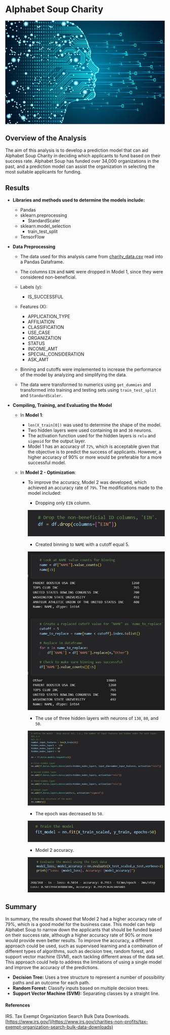 # Alphabet Soup Charity 
![](AlphabetSoupCharity/Images/deepLearning.jpg)
## Overview of the Analysis
The aim of this analysis is to develop a prediction model that can aid Alphabet Soup Charity in deciding which applicants to fund based on their success rate. Alphabet Soup has funded over 34,000 organizations in the past, and a prediction model can assist the organization in selecting the most suitable applicants for funding. 

## Results
* **Libraries and methods used to determine the models include:** 
    * Pandas
    * sklearn.preprocessing 
        * StandardScaler
    * sklearn.model_selection
        * train_test_split 
    * TensorFlow 

* **Data Preprocessing**
    * The data used for this analysis came from [charity_data.csv](AlphabetSoupCharity/Resources/charity_data.csv) read into a Pandas Dataframe. 

    * The columns `EIN` and `NAME` were dropped in Model 1, since they were considered non-beneficial. 
    
    * Labels (y): 
        * IS_SUCCESSFUL

    * Features (X):
        * APPLICATION_TYPE
        * AFFILIATION
        * CLASSIFICATION
        * USE_CASE
        * ORGANIZATION
        * STATUS
        * INCOME_AMT
        * SPECIAL_CONSIDERATION
        * ASK_AMT

    * Binning and cutoffs were implemented to increase the performance of the model by analyzing and simplifying the data. 

    * The data were transformed to numerics using `get_dummies` and transformed into training and testing sets using `train_test_split` and `StandardScaler`. 

* **Compiling, Training, and Evaluating the Model**
    * In **Model 1**: 
        * `len(X_train[0])` was used to determine the shape of the model. 
        * Two hidden layers were used containing `80` and `30` neurons. 
        * The activation function used for the hidden layers is `relu` and `sigmoid` for the output layer.  
        * Model 1 has an accuracy of `72%`, which is acceptable given that the objective is to predict the success of applicants. However, a higher accuracy of 90% or more would be preferable for a more successful model.  
        
    * In **Model 2 - Optimization**:  
        * To improve the accuracy, Model 2 was developed, which achieved an accuracy rate of `79%`. The modifications made to the model included:

            * Dropping only `EIN` column. 

            ![](AlphabetSoupCharity/Images/droppedCols.jpg)

            * Created binning to `NAME` with a cutoff equal 5. 

            ![](AlphabetSoupCharity/Images/binningName.jpg)

            * The use of three hidden layers with neurons of 
            `130`, `80`, and `50`. 

            ![](AlphabetSoupCharity/Images/modeling.jpg)

            * The epoch was decreased to `50`. 

            ![](AlphabetSoupCharity/Images/epoch.jpg)

            * Model 2 accuracy. 
            
            ![](AlphabetSoupCharity/Images/model2.jpg)


## Summary
In summary, the results showed that Model 2 had a higher accuracy rate of 79%, which is a good model for the business case. This model can help Alphabet Soup to narrow down the applicants that should be funded based on their success rate, although a higher accuracy rate of 90% or more would provide even better results. To improve the accuracy, a different approach could be used, such as supervised learning and a combination of different types of algorithms, such as decision tree, random forest, and support vector machine (SVM), each tackling different areas of the data set. This approach could help to address the limitations of using a single model and improve the accuracy of the predictions. 
* **Decision Tree:** Uses a tree structure to represent a number of possibility paths and an outcome for each path. 
* **Random Forest:** Classify inputs based on multiple decision trees. 
* **Support Vector Machine (SVM):** Separating classes by a straight line. 

#### References
IRS. Tax Exempt Organization Search Bulk Data Downloads. [https://www.irs.gov/](https://www.irs.gov/charities-non-profits/tax-exempt-organization-search-bulk-data-downloads)